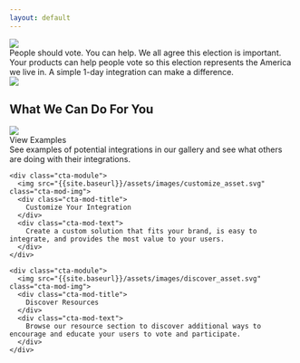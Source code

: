 ```yaml
---
layout: default
---
```


<div class="page-header">
  <div class="inner">
    <div class="page-content">
      <div class="wrapper">
        <div class="home">
          <img src="{{site.baseurl}}/assets/images/main-cta.png" class="main-cta">
          <div class="above-fold-text">
            People should vote. You can help. We all agree this election is important.  Your products can help people vote so this election represents the America we live in. A simple 1-day integration can make a difference.
          </div>
          <img src="{{site.baseurl}}/assets/images/arrow.png" class="cta-arrow">
        </div>
      </div>
    </div>
  </div>
</div>
<div class="page-content">

  <h2>What We Can Do For You</h2>

  <div class="module-parent">
    <div class="cta-module">
      <img src="{{site.baseurl}}/assets/images/example_asset.svg" class="cta-mod-img">
      <div class="cta-mod-title">
        View Examples
      </div>
      <div class="cta-mod-text">
        See examples of potential integrations in our gallery and see what others are doing with their integrations.
      </div>
    </div>

    <div class="cta-module">
      <img src="{{site.baseurl}}/assets/images/customize_asset.svg" class="cta-mod-img">
      <div class="cta-mod-title">
        Customize Your Integration
      </div>
      <div class="cta-mod-text">
        Create a custom solution that fits your brand, is easy to integrate, and provides the most value to your users.
      </div>
    </div>

    <div class="cta-module">
      <img src="{{site.baseurl}}/assets/images/discover_asset.svg" class="cta-mod-img">
      <div class="cta-mod-title">
        Discover Resources
      </div>
      <div class="cta-mod-text">
        Browse our resource section to discover additional ways to encourage and educate your users to vote and participate. 
      </div>
    </div>
  </div>
</div>


